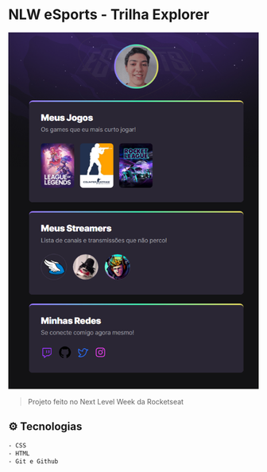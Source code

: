 # NLW eSports - Trilha Explorer

![preview](./.github/preview.png)

 > Projeto feito no Next Level Week da Rocketseat

## ⚙️ Tecnologias
    - CSS
    - HTML
    - Git e Github

